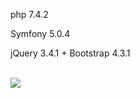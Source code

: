 php 7.4.2

Symfony 5.0.4

jQuery 3.4.1 + Bootstrap 4.3.1

<br/>
<img src="https://github.com/niyazihasan/symfony-dynamic-fields/blob/master/public/174705.png" /> 

